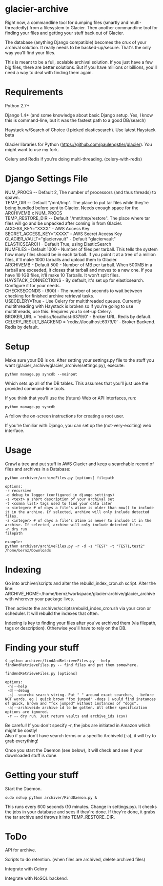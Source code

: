 glacier-archive
===========================

Right now, a commandline tool for dumping files (smartly and multi-threadedly) from a filesystem to Glacier. Then another commandline tool for finding your files and getting your stuff back out of Glacier.

The database (anything Django compatible) becomes the crux of your archival solution. It really needs to be backed-up/secure. That's the only way you'll find your files.

This is meant to be a full, scalable archival solution. If you just have a few big files, there are better solutions. But if you have millions or billions, you'll need a way to deal with finding them again.

Requirements
===========================
Python 2.7+

Django 1.4+ (and some knowledge about basic Django setup. Yes, I know this is command-line, but it was the fastest path to a good DB/search)

Haystack w/Search of Choice (I picked elasticsearch). Use latest Haystack beta  

Glacier libraries for Python (https://github.com/paulengstler/glacier). You might want to use my fork.  

Celery and Redis if you're doing multi-threading. (celery-with-redis)  

Django Settings File
===========================
NUM_PROCS -- Default 2, The number of processors (and thus threads) to spawn.  
TEMP_DIR -- Default "/mnt/tmp". The place to put tar files while they're being bundled before sent to Glacier. Needs enough space for the ARCHIVEMB x NUM_PROCS  
TEMP_RESTORE_DIR -- Default "/mnt/tmp/restore". The place where tar files will go and be unpacked after coming in from Glacier.
ACCESS_KEY="XXXX" - AWS Access Key  
SECRET_ACCESS_KEY="XXXX" - AWS Secret Access Key  
GLACIER_VAULT="glaciervault" - Default "glaciervault"  
ELASTICSEARCH - Default True, using ElasticSearch  
NUMFILES - Default 1000 - Number of files per tarball. This tells the system how many files should be in each tarball. If you point it at a tree of a million files, it'll make 1000 tarballs and upload them to Glacier.  
ARCHIVEMB - Default 500 - Number of MB per tarball. When 500MB in a tarball are exceeded, it closes that tarball and moves to a new one. If you have 10 1GB files, it'll make 10 Tarballs. It won't split files.  
HAYSTACK_CONNECTIONS - By default, it's set up for elasticsearch. Configure it for your needs.  
CHECKSECONDS - (600) - The number of seconds to wait between checking for finished archive retrieval tasks.  
USECELERY=True  - Use Celery for multithreaded queues. Currently multithreading with Haystack is broken so if you're going to use multithreads, use this. Requires you to set-up Celery.  
BROKER_URL = 'redis://localhost:6379/0'  - Broker URL. Redis by default.  
CELERY_RESULT_BACKEND = 'redis://localhost:6379/0' - Broker Backend. Redis by default.

Setup
=========================
Make sure your DB is on. After setting your settings.py file to the stuff you want (glacier_archive/glacier_archive/settings.py), execute:  
```
python manage.py syncdb --noinput
```
Which sets up all of the DB tables. This assumes that you'll just use the provided command-line tools.

If you think that you'll use the (future) Web or API Interfaces, run:
```
python manage.py syncdb
```
A follow the on-screen instructions for creating a root user.  

If you're familiar with Django, you can set up the (not-very-exciting) web interface. 

Usage
===========================
Crawl a tree and put stuff in AWS Glacier and keep a searchable record of files and archives in a Database:

```
python archiver/archiveFiles.py [options] filepath

options:
-r recursive
-d debug to logger (configured in django settings)
-s <text> a short description of your archival set
-t <comma list> tags used to find your data later
-x <integer> # of days a file's atime is older than now() to include it in the archive. If selected, archive will only include detected files.
-z <integer> # of days a file's atime is newer to include it in the archive. If selected, archive will only include detected files.  
-n dry run
filepath 

example:
python archiver/archiveFiles.py -r -d -s "TEST" -t "TEST1,test2" /home/bernz/Downloads
```

Indexing
=======================
Go into archiver/scripts and alter the rebuild_index_cron.sh script. Alter the line:  
ARCHIVE_HOME=/home/bernz/workspace/glacier-archive/glacier_archive  
with wherever your package lives.

Then activate the archiver/scripts/rebuild_index_cron.sh via your cron or scheduler. It will rebuild the indexes that often.

Indexing is key to finding your files after you've archived them (via filepath, tags or description). Otherwise you'll have to rely on the DB.

Finding your stuff
=======================
```
$ python archiver/findAndRetrieveFiles.py --help
findAndRetrieveFiles.py -- find files and put them somewhere.

findAndRetrieveFiles.py [options]

options:
 -h|--help
 -d|--debug
 -s|--search= search string. Put " " around exact searches, - before NOT words. eg | quick brown "fox jumped" -dogs | would find instances of quick, brown and "fox jumped" without instances of "dogs". 
 -a|--archiveid= archive id to be gotten. All other specification options are ignored.
 -r -- dry run. Just return vaults and archive_ids (csv)

```
Be careful! If you don't specify -r, the jobs are initiated in Amazon which might be costly!  
Also if you don't have search terms or a specific ArchiveId (-a), it will try to grab everything!

Once you start the Daemon (see below), it will check and see if your downloaded stuff is done.

Getting your stuff
=======================
Start the Daemon.

```
sudo nohup python archiver/FindDaemon.py &
```
This runs every 600 seconds (10 minutes. Change in settings.py). It checks the jobs in your database and sees if they're done. If they're done, it grabs the tar archive and throws it into TEMP_RESTORE_DIR.

ToDo
==========================
API for archive.

Scripts to do retention. (when files are archived, delete archived files)

Integrate with Celery

Integrate with NoSQL backend.